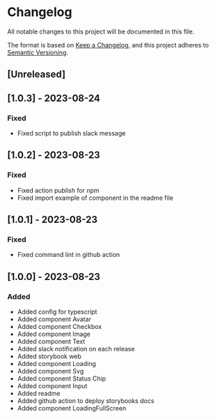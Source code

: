 # Changelog

All notable changes to this project will be documented in this file.

The format is based on [Keep a Changelog](https://keepachangelog.com/en/1.0.0/),
and this project adheres to [Semantic Versioning](https://semver.org/spec/v2.0.0.html).

## [Unreleased]

## [1.0.3] - 2023-08-24

### Fixed

- Fixed script to publish slack message

## [1.0.2] - 2023-08-23

### Fixed

- Fixed action publish for npm
- Fixed import example of component in the readme file

## [1.0.1] - 2023-08-23

### Fixed

- Fixed command lint in github action

## [1.0.0] - 2023-08-23

### Added

- Added config for typescript
- Added component Avatar
- Added component Checkbox
- Added component Image
- Added component Text
- Added slack notification on each release
- Added storybook web
- Added component Loading
- Added component Svg
- Added component Status Chip
- Added component Input
- Added readme
- Added github action to deploy storybooks docs
- Added component LoadingFullScreen
